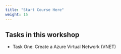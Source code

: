 ```yaml
---
title: "Start Course Here"
weight: 15
---
```






## Tasks in this workshop
- Task One:  Create a Azure Virtual Network (VNET)

